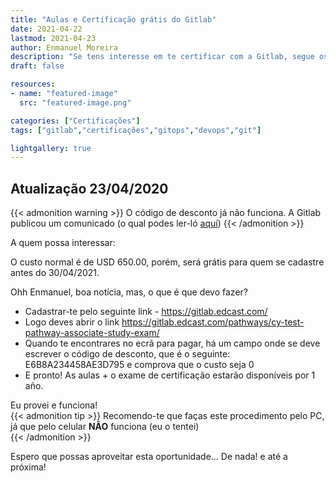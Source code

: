 ```yaml
---
title: "Aulas e Certificação grátis do Gitlab"
date: 2021-04-22
lastmod: 2021-04-23
author: Enmanuel Moreira
description: "Se tens interesse em te certificar com a Gitlab, segue os passos que vais encontrar dentro de este post."
draft: false

resources:
- name: "featured-image"
  src: "featured-image.png"

categories: ["Certificações"]
tags: ["gitlab","certificações","gitops","devops","git"]

lightgallery: true
---
```


<!--more-->

## Atualização 23/04/2020

{{< admonition warning >}}
O código de desconto já não funciona. A Gitlab publicou um comunicado (o qual podes ler-ló [aquí](https://about.gitlab.com/blog/2021/04/20/everyone-can-get-certified/))
{{< /admonition >}}

A quem possa interessar:

O custo normal é de USD 650.00, porém, será grátis para quem se cadastre antes do 30/04/2021.  

Ohh Enmanuel, boa notícia, mas, o que é que devo fazer?  

* Cadastrar-te pelo seguinte link - <https://gitlab.edcast.com/>
* Logo deves abrir o link <https://gitlab.edcast.com/pathways/cy-test-pathway-associate-study-exam/>
* Quando te encontrares no ecrã para pagar, há um campo onde se deve escrever o código de desconto, que é o seguinte: E6B8A234458AE3D795 e comprova que o custo seja 0
* E pronto! As aulas + o exame de certificação estarão disponíveis por 1 año.

Eu provei e funciona!  
{{< admonition tip >}}
Recomendo-te que faças este procedimento pelo PC, já que pelo celular **NÃO** funciona (eu o tentei)  
{{< /admonition >}}

Espero que possas aproveitar esta oportunidade... De nada! e até a próxima!  
